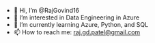 - 👋 Hi, I’m @RajGovind16
- 👀 I’m interested in Data Engineering in Azure
- 🌱 I’m currently learning Azure, Python, and SQL
- 📫 How to reach me: raj.gd.patel@gmail.com

<!---
RajGovind16/RajGovind16 is a ✨ special ✨ repository because its `README.md` (this file) appears on your GitHub profile.
You can click the Preview link to take a look at your changes.
--->
